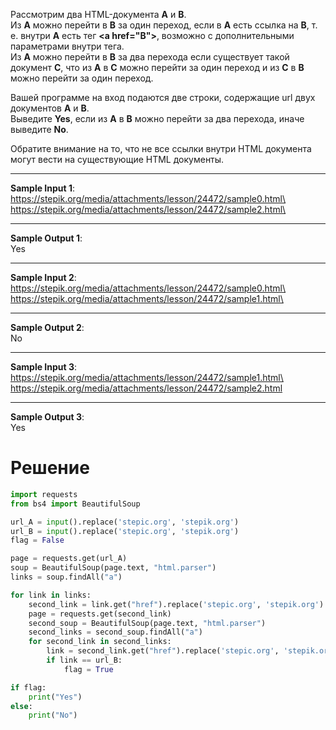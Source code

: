 Рассмотрим два HTML-документа **A** и **B**.\
Из **A** можно перейти в **B** за один переход, если в **A** есть ссылка на **B**, т. е. внутри **A** есть тег **\<a href="B">**, возможно с дополнительными параметрами внутри тега.\
Из **A** можно перейти в **B** за два перехода если существует такой документ **C**, что из **A** в **C** можно перейти за один переход и из **C** в **B** можно перейти за один переход.

Вашей программе на вход подаются две строки, содержащие url двух документов **A** и **B**.\
Выведите **Yes**, если из **A** в **B** можно перейти за два перехода, иначе выведите **No**.

Обратите внимание на то, что не все ссылки внутри HTML документа могут вести на существующие HTML документы.

---
**Sample Input 1**:\
https://stepik.org/media/attachments/lesson/24472/sample0.html\
https://stepik.org/media/attachments/lesson/24472/sample2.html\

---
**Sample Output 1**:\
Yes

---
**Sample Input 2**:\
https://stepik.org/media/attachments/lesson/24472/sample0.html\
https://stepik.org/media/attachments/lesson/24472/sample1.html\

---
**Sample Output 2**:\
No

---
**Sample Input 3**:\
https://stepik.org/media/attachments/lesson/24472/sample1.html\
https://stepik.org/media/attachments/lesson/24472/sample2.html

---
**Sample Output 3**:\
Yes
# Решение
```python
import requests
from bs4 import BeautifulSoup

url_A = input().replace('stepic.org', 'stepik.org')
url_B = input().replace('stepic.org', 'stepik.org')
flag = False

page = requests.get(url_A)
soup = BeautifulSoup(page.text, "html.parser")
links = soup.findAll("a")

for link in links:
    second_link = link.get("href").replace('stepic.org', 'stepik.org')
    page = requests.get(second_link)
    second_soup = BeautifulSoup(page.text, "html.parser")
    second_links = second_soup.findAll("a")
    for second_link in second_links:
        link = second_link.get("href").replace('stepic.org', 'stepik.org')
        if link == url_B:
            flag = True

if flag:
    print("Yes")
else:
    print("No")
```
